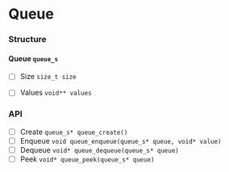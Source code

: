 # Queue



### Structure

#### Queue `queue_s`
- [ ] Size `size_t size`
- [ ] Values `void** values`



### API

- [ ] Create `queue_s* queue_create()`
- [ ] Enqueue `void queue_enqueue(queue_s* queue, void* value)`
- [ ] Dequeue `void* queue_dequeue(queue_s* queue)`
- [ ] Peek `void* queue_peek(queue_s* queue)`
